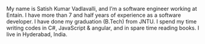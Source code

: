 My name is Satish Kumar Vadlavalli, 
and I’m a software engineer working at Entain. I have more than 7 and half years of experience as a software developer. 
I have done my graduation (B.Tech) from JNTU. I spend my time writing codes in C#, JavaScript & angular, and in spare time reading books. I live in Hyderabad, India.

